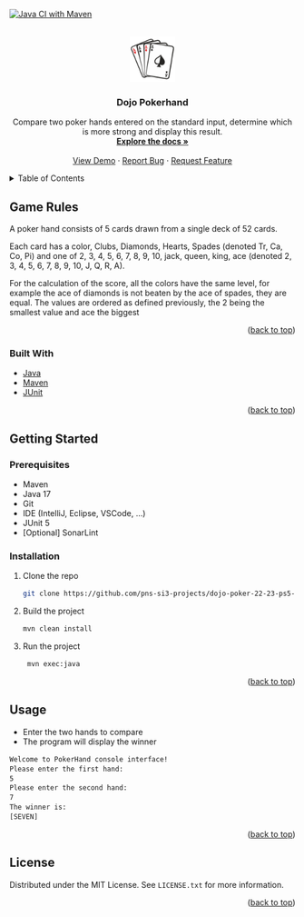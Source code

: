 <!-- Improved compatibility of back to top link: See: https://github.com/othneildrew/Best-README-Template/pull/73 -->
<a name="readme-top"></a>
<!--
*** Thanks for checking out the Best-README-Template. If you have a suggestion
*** that would make this better, please fork the repo and create a pull request
*** or simply open an issue with the tag "enhancement".
*** Don't forget to give the project a star!
*** Thanks again! Now go create something AMAZING! :D
-->



<!-- PROJECT SHIELDS -->
<!--
*** I'm using markdown "reference style" links for readability.
*** Reference links are enclosed in brackets [ ] instead of parentheses ( ).
*** See the bottom of this document for the declaration of the reference variables
*** for contributors-url, forks-url, etc. This is an optional, concise syntax you may use.
*** https://www.markdownguide.org/basic-syntax/#reference-style-links
-->

[//]: # ([![Contributors][contributors-shield]][contributors-url])

[//]: # ([![Forks][forks-shield]][forks-url])

[//]: # ([![Stargazers][stars-shield]][stars-url])

[//]: # ([![Issues][issues-shield]][issues-url])

[//]: # ([![MIT License][license-shield]][license-url])

[//]: # ([![LinkedIn][linkedin-shield]][linkedin-url])
[![Java CI with Maven](https://github.com/pns-si3-projects/dojo-poker-22-23-ps5-22-23-poker-f/actions/workflows/github-actions-maven-test-build.yml/badge.svg)](https://github.com/pns-si3-projects/dojo-poker-22-23-ps5-22-23-poker-f/actions/workflows/github-actions-maven-test-build.yml)


<!-- PROJECT LOGO -->
<br />
<div align="center">
  <a href="https://github.com/pns-si3-projects/dojo-poker-22-23-ps5-22-23-poker-f">
    <img src="readme-data/logo.png" alt="Logo" width="80" height="80">

  </a>

<h3 align="center">Dojo Pokerhand</h3>

  <p align="center">
    Compare two poker hands entered on the standard input, determine which is more
strong and display this result.
    <br />
    <a href="https://github.com/pns-si3-projects/dojo-poker-22-23-ps5-22-23-poker-f"><strong>Explore the docs »</strong></a>
    <br />
    <br />
    <a href="https://github.com/pns-si3-projects/dojo-poker-22-23-ps5-22-23-poker-f">View Demo</a>
    ·
    <a href="https://github.com/pns-si3-projects/dojo-poker-22-23-ps5-22-23-poker-f/issues">Report Bug</a>
    ·
    <a href="https://github.com/pns-si3-projects/dojo-poker-22-23-ps5-22-23-poker-f/issues">Request Feature</a>
  </p>
</div>



<!-- TABLE OF CONTENTS -->
<details>
  <summary>Table of Contents</summary>
  <ol>
    <li>
      <a href="#about-the-project">About The Project</a>
      <ul>
        <li><a href="#built-with">Built With</a></li>
      </ul>
    </li>
    <li>
      <a href="#getting-started">Getting Started</a>
      <ul>
        <li><a href="#prerequisites">Prerequisites</a></li>
        <li><a href="#installation">Installation</a></li>
      </ul>
    </li>
    <li><a href="#usage">Usage</a></li>
    <li><a href="#contributing">Contributing</a></li>
    <li><a href="#license">License</a></li>
  </ol>
</details>



<!-- ABOUT THE PROJECT -->

## Game Rules

A poker hand consists of 5 cards drawn from a single deck of 52 cards.

Each card has a color, Clubs, Diamonds, Hearts, Spades (denoted Tr, Ca, Co, Pi) and one of 2, 3, 4, 5, 6, 7, 8, 9, 10,
jack, queen, king, ace (denoted 2, 3, 4, 5, 6, 7, 8, 9, 10, J, Q, R, A).

For the calculation of the score, all the colors have the same level,
for example the ace of diamonds is not beaten by the ace of spades, they are
equal. The values are ordered as defined previously, the 2 being the smallest value
and ace the biggest


<p align="right">(<a href="#readme-top">back to top</a>)</p>

### Built With

* [Java](https://www.java.com/fr/)
* [Maven](https://maven.apache.org/)
* [JUnit](https://junit.org/junit5/)

<p align="right">(<a href="#readme-top">back to top</a>)</p>



<!-- GETTING STARTED -->

## Getting Started

### Prerequisites

* Maven
* Java 17
* Git
* IDE (IntelliJ, Eclipse, VSCode, ...)
* JUnit 5
* [Optional] SonarLint

### Installation

1. Clone the repo
   ```sh
   git clone https://github.com/pns-si3-projects/dojo-poker-22-23-ps5-22-23-poker-f
    ```
2. Build the project
   ```sh
   mvn clean install
   ```
3. Run the project
   ```sh
    mvn exec:java
   ```

<p align="right">(<a href="#readme-top">back to top</a>)</p>



<!-- USAGE EXAMPLES -->

## Usage

* Enter the two hands to compare
* The program will display the winner

```sh
Welcome to PokerHand console interface!
Please enter the first hand:
5
Please enter the second hand:
7
The winner is:
[SEVEN]
```

<p align="right">(<a href="#readme-top">back to top</a>)</p>


[//]: # ()
[//]: # (<!-- ROADMAP -->)

[//]: # ()
[//]: # (## Roadmap)

[//]: # ()
[//]: # (- [ ] Feature 1)

[//]: # (- [ ] Feature 2)

[//]: # (- [ ] Feature 3)

[//]: # (    - [ ] Nested Feature)

[//]: # ()
[//]: # (See the [open issues]&#40;https://github.com/pns-si3-projects/dojo-poker-22-23-ps5-22-23-poker-f/issues&#41; for a full list of)

[//]: # (proposed features &#40;and)

[//]: # (known issues&#41;.)

[//]: # ()
[//]: # (<p align="right">&#40;<a href="#readme-top">back to top</a>&#41;</p>)

[//]: # ()


[//]: # (<!-- CONTRIBUTING -->)

[//]: # ()
[//]: # (## Contributing)

[//]: # ()
[//]: # (Contributions are what make the open source community such an amazing place to learn, inspire, and create. Any)

[//]: # (contributions you make are **greatly appreciated**.)

[//]: # ()
[//]: # (If you have a suggestion that would make this better, please fork the repo and create a pull request. You can also)

[//]: # (simply open an issue with the tag "enhancement".)

[//]: # (Don't forget to give the project a star! Thanks again!)

[//]: # ()
[//]: # (1. Fork the Project)

[//]: # (2. Create your Feature Branch &#40;`git checkout -b feature/AmazingFeature`&#41;)

[//]: # (3. Commit your Changes &#40;`git commit -m 'Add some AmazingFeature'`&#41;)

[//]: # (4. Push to the Branch &#40;`git push origin feature/AmazingFeature`&#41;)

[//]: # (5. Open a Pull Request)

[//]: # ()
[//]: # (<p align="right">&#40;<a href="#readme-top">back to top</a>&#41;</p>)

[//]: # ()


<!-- LICENSE -->

## License

Distributed under the MIT License. See `LICENSE.txt` for more information.

<p align="right">(<a href="#readme-top">back to top</a>)</p>



<!-- CONTACT -->

[//]: # (## Contact)

[//]: # ()
[//]: # (Your Name - [@twitter_handle]&#40;https://twitter.com/twitter_handle&#41; - email@email_client.com)

[//]: # ()
[//]: # (Project)

[//]: # (Link: [https://github.com/pns-si3-projects/dojo-poker-22-23-ps5-22-23-poker-f]&#40;https://github.com/pns-si3-projects/dojo-poker-22-23-ps5-22-23-poker-f&#41;)

[//]: # ()
[//]: # (<p align="right">&#40;<a href="#readme-top">back to top</a>&#41;</p>)

[//]: # ()
[//]: # ()
[//]: # ()
[//]: # (<!-- ACKNOWLEDGMENTS -->)

[//]: # ()
[//]: # (## Acknowledgments)

[//]: # ()
[//]: # (* []&#40;&#41;)

[//]: # (* []&#40;&#41;)

[//]: # (* []&#40;&#41;)

[//]: # ()
[//]: # (<p align="right">&#40;<a href="#readme-top">back to top</a>&#41;</p>)

[//]: # ()


<!-- MARKDOWN LINKS & IMAGES -->
<!-- https://www.markdownguide.org/basic-syntax/#reference-style-links -->

[contributors-shield]: https://img.shields.io/github/contributors/pns-si3-projects/dojo-poker-22-23-ps5-22-23-poker-f.svg?style=for-the-badge

[contributors-url]: https://github.com/pns-si3-projects/dojo-poker-22-23-ps5-22-23-poker-f/graphs/contributors

[forks-shield]: https://img.shields.io/github/forks/pns-si3-projects/dojo-poker-22-23-ps5-22-23-poker-f.svg?style=for-the-badge

[forks-url]: https://github.com/pns-si3-projects/dojo-poker-22-23-ps5-22-23-poker-f/network/members

[stars-shield]: https://img.shields.io/github/stars/pns-si3-projects/dojo-poker-22-23-ps5-22-23-poker-f.svg?style=for-the-badge

[stars-url]: https://github.com/pns-si3-projects/dojo-poker-22-23-ps5-22-23-poker-f/stargazers

[issues-shield]: https://img.shields.io/github/issues/pns-si3-projects/dojo-poker-22-23-ps5-22-23-poker-f.svg?style=for-the-badge

[issues-url]: https://github.com/pns-si3-projects/dojo-poker-22-23-ps5-22-23-poker-f/issues

[license-shield]: https://img.shields.io/github/license/pns-si3-projects/dojo-poker-22-23-ps5-22-23-poker-f.svg?style=for-the-badge

[license-url]: https://github.com/pns-si3-projects/dojo-poker-22-23-ps5-22-23-poker-f/blob/master/LICENSE.txt

[linkedin-shield]: https://img.shields.io/badge/-LinkedIn-black.svg?style=for-the-badge&logo=linkedin&colorB=555

[linkedin-url]: https://linkedin.com/in/linkedin_username

